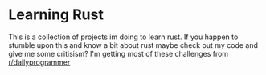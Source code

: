 # Learning Rust

This is a collection of projects im doing to learn rust.  If you happen to stumble upon this and know a bit about rust maybe check out my code and give me some critisism?  I'm getting most of these challenges from [r/dailyprogrammer](https://www.reddit.com/r/dailyprogrammer/)